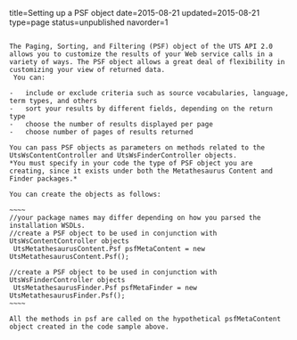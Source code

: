 title=Setting up a PSF object
date=2015-08-21
updated=2015-08-21
type=page
status=unpublished
navorder=1
~~~~~~

The Paging, Sorting, and Filtering (PSF) object of the UTS API 2.0 allows you to customize the results of your Web service calls in a variety of ways. The PSF object allows a great deal of flexibility in customizing your view of returned data.
 You can:

-   include or exclude criteria such as source vocabularies, language, term types, and others
-   sort your results by different fields, depending on the return type
-   choose the number of results displayed per page
-   choose number of pages of results returned

You can pass PSF objects as parameters on methods related to the UtsWsContentController and UtsWsFinderController objects.
*You must specify in your code the type of PSF object you are creating, since it exists under both the Metathesaurus Content and Finder packages.*

You can create the objects as follows:

~~~~
//your package names may differ depending on how you parsed the installation WSDLs.
//create a PSF object to be used in conjunction with UtsWsContentController objects
 UtsMetathesaurusContent.Psf psfMetaContent = new UtsMetathesaurusContent.Psf();
 
//create a PSF object to be used in conjunction with UtsWsFinderController objects
 UtsMetathesaurusFinder.Psf psfMetaFinder = new UtsMetathesaurusFinder.Psf();
~~~~

All the methods in psf are called on the hypothetical psfMetaContent object created in the code sample above.